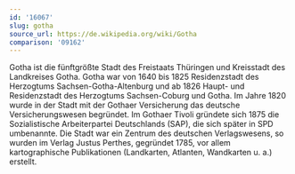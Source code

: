 ```yaml
---
id: '16067'
slug: gotha
source_url: https://de.wikipedia.org/wiki/Gotha
comparison: '09162'
---
```


Gotha ist die fünftgrößte Stadt des Freistaats Thüringen und Kreisstadt des Landkreises Gotha. Gotha war von 1640 bis 1825 Residenzstadt des Herzogtums Sachsen-Gotha-Altenburg und ab 1826 Haupt- und Residenzstadt des Herzogtums Sachsen-Coburg und Gotha. Im Jahre 1820 wurde in der Stadt mit der Gothaer Versicherung das deutsche Versicherungswesen begründet. Im Gothaer Tivoli gründete sich 1875 die Sozialistische Arbeiterpartei Deutschlands (SAP), die sich später in SPD umbenannte. Die Stadt war ein Zentrum des deutschen Verlagswesens, so wurden im Verlag Justus Perthes, gegründet 1785, vor allem kartographische Publikationen (Landkarten, Atlanten, Wandkarten u. a.) erstellt.
